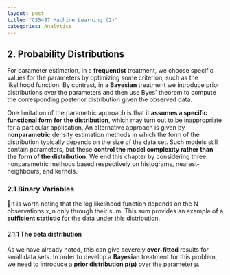 ```yaml
---
layout: post
title: "CS5487 Machine Learning (2)"
categories: Analytics
---
```


## 2. Probability Distributions

For parameter estimation, in a **frequentist** treatment, we choose specific values for the parameters by optimizing some criterion, such as the likelihood function. By contrast, in a **Bayesian** treatment we introduce prior distributions over the parameters and then use Byes' theorem to compute the corresponding posterior distribution given the observed data.

One limitation of the parametric approach is that it **assumes a specific functional form for the distribution**, which may turn out to be inappropriate for a particular application. An alternative approach is given by **nonparametric** density estimation methods in which the form of the distribution typically depends on the size of the data set. Such models still contain parameters, but these **control the model complexity rather than the form of the distribution**. We end this chapter by considering three nonparametric methods based respectively on histograms, nearest-neighbours, and kernels.

### 2.1 Binary Variables

It is worth noting that the log likelihood function depends on the N observations x_n only through their sum. This sum provides an example of a **sufficient statistic** for the data under this distribution.

#### 2.1.1 The beta distribution

As we have already noted, this can give severely **over-fitted** results for small data sets. In order to develop a **Bayesian** treatment for this problem, we need to introduce a **prior distribution p(μ)** over the parameter μ.